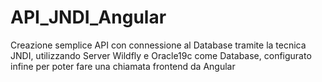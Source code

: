 # API_JNDI_Angular
Creazione semplice API con connessione al Database tramite la tecnica JNDI, utilizzando Server Wildfly e Oracle19c come Database, configurato infine per poter fare una chiamata frontend da Angular
